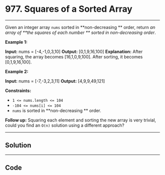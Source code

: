 # 977. Squares of a Sorted Array

---

Given an integer array `nums` sorted in **non-decreasing ** order, return _an array of **the squares of each number ** sorted in non-decreasing order_.

 

**Example 1:**


**Input:** nums = [-4,-1,0,3,10]
**Output:** [0,1,9,16,100]
**Explanation:** After squaring, the array becomes [16,1,0,9,100].
After sorting, it becomes [0,1,9,16,100].


**Example 2:**


**Input:** nums = [-7,-3,2,3,11]
**Output:** [4,9,9,49,121]


 

**Constraints:**

  * `1 <= nums.length <= 104`
  * `-104 <= nums[i] <= 104`
  * `nums` is sorted in **non-decreasing ** order.



 

**Follow up:** Squaring each element and sorting the new array is very trivial, could you find an `O(n)` solution using a different approach?

---

## Solution



---

## Code
```python


```